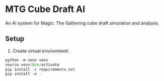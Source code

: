 # MTG Cube Draft AI

An AI system for Magic: The Gathering cube draft simulation and analysis.

## Setup

1. Create virtual environment:
```python
python -m venv venv
source venv/bin/activate  
pip install -r requirements.txt
pip install -e .

